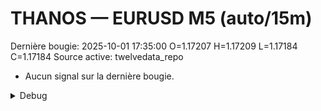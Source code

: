 # THANOS — EURUSD M5 (auto/15m)
Dernière bougie: 2025-10-01 17:35:00  O=1.17207  H=1.17209  L=1.17184  C=1.17184
Source active: twelvedata_repo

- Aucun signal sur la dernière bougie.

<details><summary>Debug</summary>

- TD_API_KEY manquant.

</details>